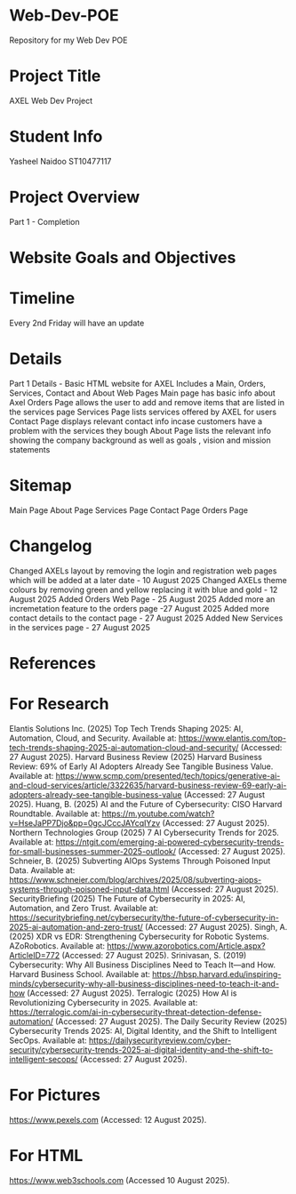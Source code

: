# Web-Dev-POE
Repository for my Web Dev POE

# Project Title
AXEL Web Dev Project

# Student Info
Yasheel Naidoo
ST10477117

# Project Overview
Part 1 - Completion


# Website Goals and Objectives

# Timeline 
Every 2nd Friday will have an update

# Details
Part 1 Details - Basic HTML website for AXEL 
Includes a Main, Orders, Services, Contact and About Web Pages
Main page has basic info about Axel 
Orders Page allows the user to add and remove items that are listed in the services page
Services Page lists services offered by AXEL for users
Contact Page displays relevant contact info incase customers have a problem with the services they bough
About Page lists the relevant info showing the company background as well as goals , vision and mission statements

# Sitemap
 Main Page
 About Page
 Services Page
 Contact Page
 Orders Page

# Changelog
Changed AXELs layout by removing the login and registration web pages which will be added at a later date - 10 August 2025
Changed AXELs theme colours by removing green and yellow replacing it with blue and gold - 12 August 2025
Added Orders Web Page - 25 August 2025
Added more an incremetation feature to the orders page -27 August 2025
Added more contact details to the contact page - 27 August 2025
Added New Services in the services page - 27 August 2025

# References
# For Research 
Elantis Solutions Inc. (2025) Top Tech Trends Shaping 2025: AI, Automation, Cloud, and Security. Available at: https://www.elantis.com/top-tech-trends-shaping-2025-ai-automation-cloud-and-security/ (Accessed: 27 August 2025).
Harvard Business Review (2025) Harvard Business Review: 69% of Early AI Adopters Already See Tangible Business Value. Available at: https://www.scmp.com/presented/tech/topics/generative-ai-and-cloud-services/article/3322635/harvard-business-review-69-early-ai-adopters-already-see-tangible-business-value (Accessed: 27 August 2025).
Huang, B. (2025) AI and the Future of Cybersecurity: CISO Harvard Roundtable. Available at: https://m.youtube.com/watch?v=HseJaPP7Djo&pp=0gcJCccJAYcqIYzv (Accessed: 27 August 2025).
Northern Technologies Group (2025) 7 AI Cybersecurity Trends for 2025. Available at: https://ntgit.com/emerging-ai-powered-cybersecurity-trends-for-small-businesses-summer-2025-outlook/ (Accessed: 27 August 2025).
Schneier, B. (2025) Subverting AIOps Systems Through Poisoned Input Data. Available at: https://www.schneier.com/blog/archives/2025/08/subverting-aiops-systems-through-poisoned-input-data.html (Accessed: 27 August 2025).
SecurityBriefing (2025) The Future of Cybersecurity in 2025: AI, Automation, and Zero Trust. Available at: https://securitybriefing.net/cybersecurity/the-future-of-cybersecurity-in-2025-ai-automation-and-zero-trust/ (Accessed: 27 August 2025).
Singh, A. (2025) XDR vs EDR: Strengthening Cybersecurity for Robotic Systems. AZoRobotics. Available at: https://www.azorobotics.com/Article.aspx?ArticleID=772 (Accessed: 27 August 2025).
Srinivasan, S. (2019) Cybersecurity: Why All Business Disciplines Need to Teach It—and How. Harvard Business School. Available at: https://hbsp.harvard.edu/inspiring-minds/cybersecurity-why-all-business-disciplines-need-to-teach-it-and-how (Accessed: 27 August 2025).
Terralogic (2025) How AI is Revolutionizing Cybersecurity in 2025. Available at: https://terralogic.com/ai-in-cybersecurity-threat-detection-defense-automation/ (Accessed: 27 August 2025).
The Daily Security Review (2025) Cybersecurity Trends 2025: AI, Digital Identity, and the Shift to Intelligent SecOps. Available at: https://dailysecurityreview.com/cyber-security/cybersecurity-trends-2025-ai-digital-identity-and-the-shift-to-intelligent-secops/ (Accessed: 27 August 2025).

# For Pictures
https://www.pexels.com (Accessed: 12 August 2025).

# For HTML
https://www.web3schools.com (Accessed 10 August 2025).




